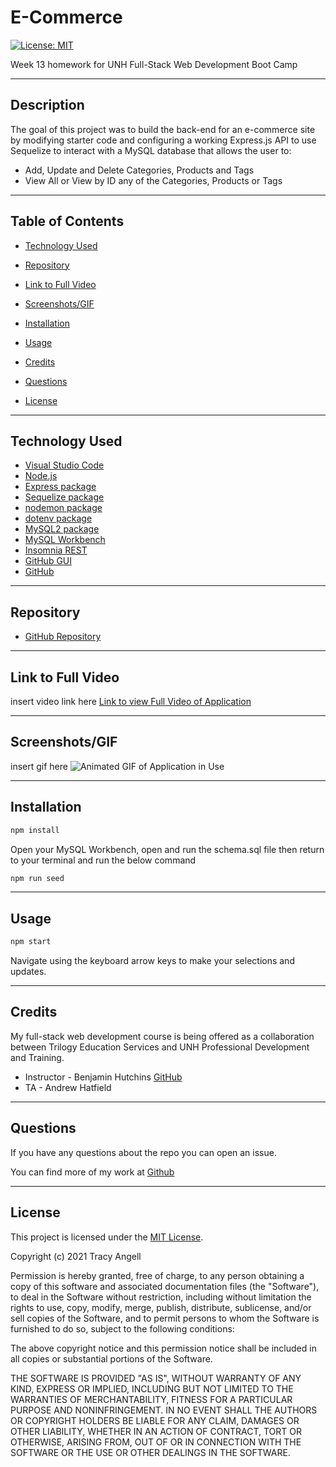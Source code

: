 # E-Commerce

[![License: MIT](https://img.shields.io/badge/License-MIT-yellow.svg)](https://opensource.org/licenses/MIT)

Week 13 homework for UNH Full-Stack Web Development Boot Camp

***

## Description

The goal of this project was to build the back-end for an e-commerce site by modifying starter code and configuring a working Express.js API to use Sequelize to interact with a MySQL database that allows the user to:

- Add, Update and Delete Categories, Products and Tags
- View All or View by ID any of the Categories, Products or Tags

***

## Table of Contents

- [Technology Used](#technology-used)

- [Repository](#repository)

- [Link to Full Video](#link-to-full-video)

- [Screenshots/GIF](#screenshots/gif)

- [Installation](#installation)

- [Usage](#usage)

- [Credits](#credits)

- [Questions](#questions)

- [License](#license)

***

## Technology Used

- [Visual Studio Code](https://code.visualstudio.com/)
- [Node.js](https://nodejs.org/en/)
- [Express package](https://www.npmjs.com/package/express)
- [Sequelize package](https://www.npmjs.com/package/sequelize)
- [nodemon package](https://www.npmjs.com/package/nodemon)
- [dotenv package](https://www.npmjs.com/package/dotenv)
- [MySQL2 package](https://www.npmjs.com/package/mysql2)
- [MySQL Workbench](https://www.mysql.com/products/workbench/)
- [Insomnia REST](https://insomnia.rest/)
- [GitHub GUI](https://desktop.github.com/)
- [GitHub](https://www.github.com)

***

## Repository

- [GitHub Repository](https://github.com/tracye1083/E-Commerce)

***

## Link to Full Video

insert video link here
[Link to view Full Video of Application](https://drive.google.com/file/d/16J2H-QGU83Wb0pAuEoJmqVFX2z0ass7h/view)

***

## Screenshots/GIF

insert gif here
![Animated GIF of Application in Use](Assets/Employee-Tracker.gif)

***

## Installation

~~~javascript
npm install
~~~

Open your MySQL Workbench, open and run the schema.sql file then return to your terminal and run the below command

~~~javascript
npm run seed
~~~

***

## Usage

~~~javascript
npm start
~~~

Navigate using the keyboard arrow keys to make your selections and updates.

***

## Credits

My full-stack web development course is being offered as a collaboration between Trilogy Education Services and UNH Professional Development and Training.

- Instructor - Benjamin Hutchins [GitHub](https://github.com/benhutchins)
- TA - Andrew Hatfield

***

## Questions

If you have any questions about the repo you can open an issue.

You can find more of my work at [Github](https://www.github.com/tracye1083)

***

## License

This project is licensed under the [MIT License](https://choosealicense.com/licenses/mit).

Copyright (c) 2021 Tracy Angell

Permission is hereby granted, free of charge, to any person obtaining a copy of this software and associated documentation files (the "Software"), to deal in the Software without restriction, including without limitation the rights to use, copy, modify, merge, publish, distribute, sublicense, and/or sell copies of the Software, and to permit persons to whom the Software is furnished to do so, subject to the following conditions:

The above copyright notice and this permission notice shall be included in all copies or substantial portions of the Software.

THE SOFTWARE IS PROVIDED "AS IS", WITHOUT WARRANTY OF ANY KIND, EXPRESS OR IMPLIED, INCLUDING BUT NOT LIMITED TO THE WARRANTIES OF MERCHANTABILITY, FITNESS FOR A PARTICULAR PURPOSE AND NONINFRINGEMENT. IN NO EVENT SHALL THE AUTHORS OR COPYRIGHT HOLDERS BE LIABLE FOR ANY CLAIM, DAMAGES OR OTHER LIABILITY, WHETHER IN AN ACTION OF CONTRACT, TORT OR OTHERWISE, ARISING FROM, OUT OF OR IN CONNECTION WITH THE SOFTWARE OR THE USE OR OTHER DEALINGS IN THE
SOFTWARE.
